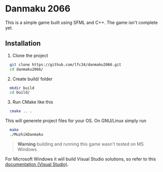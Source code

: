 
# Danmaku 2066

This is a simple game built using SFML and C++.
The game isn't complete yet.
## Installation

1. Clone the project

```bash
  git clone https://github.com/lfc34/danmaku2066.git
  cd danmaku2066/
```

2. Create build/ folder

```bash
  mkdir build
  cd build/
```

3. Run CMake like this 

```bash
  cmake .. .
```
This will generete project files for your OS. On GNU/Linux simply run 
```bash
  make
  ./MuzhikDanmaku
```

> **Warning** building and running this game wasn't tested on MS Windows.  

For Microsoft Windows it will build Visual Studio solutions, so refer to this [documentation (Visual Studio)](https://learn.microsoft.com/en-us/visualstudio/ide/building-and-cleaning-projects-and-solutions-in-visual-studio?view=vs-2022). 

    